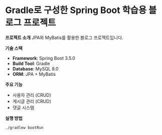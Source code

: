 # Gradle로 구성한 Spring Boot 학습용 블로그 프로젝트

**프로젝트 소개**
JPA와 MyBatis를 활용한 블로그 프로젝트입니다.

**기술 스택**
- **Framework**: Spring Boot 3.5.0
- **Build Tool**: Gradle
- **Database**: MySQL 8.0
- **ORM**: JPA + MyBatis

**주요 기능**
- 사용자 관리 (CRUD)
- 게시글 관리 (CRUD)
- 댓글 시스템

**실행 방법**
```bash
./gradlew bootRun

